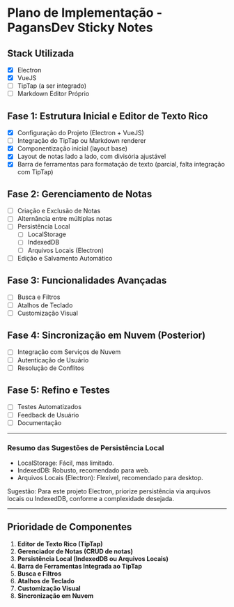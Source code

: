 # Plano de Implementação - PagansDev Sticky Notes

## Stack Utilizada

- [x] Electron
- [x] VueJS
- [ ] TipTap (a ser integrado)
- [ ] Markdown Editor Próprio

## Fase 1: Estrutura Inicial e Editor de Texto Rico

- [x] Configuração do Projeto (Electron + VueJS)
- [ ] Integração do TipTap ou Markdown renderer
- [x] Componentização inicial (layout base)
- [x] Layout de notas lado a lado, com divisória ajustável
- [x] Barra de ferramentas para formatação de texto (parcial, falta integração com TipTap)

## Fase 2: Gerenciamento de Notas

- [ ] Criação e Exclusão de Notas
- [ ] Alternância entre múltiplas notas
- [ ] Persistência Local
  - [ ] LocalStorage
  - [ ] IndexedDB
  - [ ] Arquivos Locais (Electron)
- [ ] Edição e Salvamento Automático

## Fase 3: Funcionalidades Avançadas

- [ ] Busca e Filtros
- [ ] Atalhos de Teclado
- [ ] Customização Visual

## Fase 4: Sincronização em Nuvem (Posterior)

- [ ] Integração com Serviços de Nuvem
- [ ] Autenticação de Usuário
- [ ] Resolução de Conflitos

## Fase 5: Refino e Testes

- [ ] Testes Automatizados
- [ ] Feedback de Usuário
- [ ] Documentação

---

### Resumo das Sugestões de Persistência Local

- LocalStorage: Fácil, mas limitado.
- IndexedDB: Robusto, recomendado para web.
- Arquivos Locais (Electron): Flexível, recomendado para desktop.

Sugestão: Para este projeto Electron, priorize persistência via arquivos locais ou IndexedDB, conforme a complexidade desejada.

---

## Prioridade de Componentes

1. **Editor de Texto Rico (TipTap)**
2. **Gerenciador de Notas (CRUD de notas)**
3. **Persistência Local (IndexedDB ou Arquivos Locais)**
4. **Barra de Ferramentas Integrada ao TipTap**
5. **Busca e Filtros**
6. **Atalhos de Teclado**
7. **Customização Visual**
8. **Sincronização em Nuvem**
